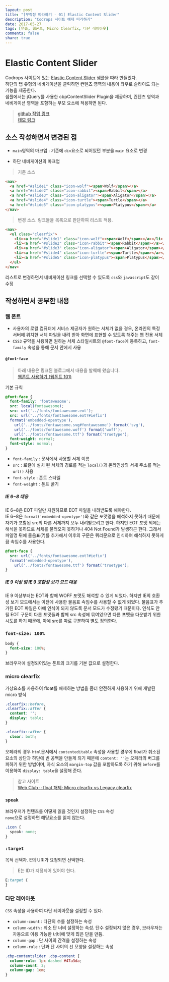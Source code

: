 ```yaml
---
layout: post
title: "[무작정 따라하기 - 01] Elastic Content Slider"
description: "Codrops 사이트 예제 따라하기"
date: 2017-05-27
tags: [연습, 웹폰트, Micro Clearfix, 다단 레이아웃]
comments: false
share: true
---
```


# Elastic Content Slider  

Codrops 사이트에 있는 [Elastic Content Slider](https://tympanus.net/codrops/2013/02/26/elastic-content-slider/) 샘플을 따라 만들었다.  
하단의 탭 유형의 네비게이션을 클릭하면 컨텐츠 영역의 내용이 좌우로 슬라이드 되는 기능을 제공한다.  
샘플에서는 jQuery를 사용한 cbpContentSlider Plugin을 제공하며, 컨텐츠 영역과 네비게이션 영역을 포함하는 부모 요소에 적용하면 된다.  

> [github 작업 링크](https://github.com/taekbari/SideProject/tree/master/01_Elastic_Content_Slider/index.html)  
> [데모 링크](https://taekbari.github.io/SideProject/01_Elastic_Content_Slider/)  

## 소스 작성하면서 변경된 점  

* `main`영역의 마크업 : 기존에 `div`요소로 되어있던 부분을 `main` 요소로 변경  

* 하단 네비게이션의 마크업  

> 기존 소스  

```html  
<nav>
  <a href="#slide1" class="icon-wolf"><span>Wolf</span></a>
  <a href="#slide2" class="icon-rabbit"><span>Rabbit</span></a>
  <a href="#slide3" class="icon-aligator"><span>Aligator</span></a>
  <a href="#slide4" class="icon-turtle"><span>Turtle</span></a>
  <a href="#slide5" class="icon-platypus"><span>Platypus</span></a>
</nav>
```  

> 변경 소스. 링크들을 목록으로 판단하여 리스트 적용.  

```html  
<nav>
  <ul class="clearfix">
    <li><a href="#slide1" class="icon-wolf"><span>Wolf</span></a></li>
    <li><a href="#slide2" class="icon-rabbit"><span>Rabbit</span></a></li>
    <li><a href="#slide3" class="icon-aligator"><span>Aligator</span></a></li>
    <li><a href="#slide4" class="icon-turtle"><span>Turtle</span></a></li>
    <li><a href="#slide5" class="icon-platypus"><span>Platypus</span></a></li>
  </ul>
</nav>
```  
리스트로 변경하면서 네비게이션 링크를 선택할 수 있도록 `css`와 `javascript`도 같이 수정

## 작성하면서 공부한 내용  

### 웹 폰트  

* 사용자의 로컬 컴퓨터에 서비스 제공자가 원하는 서체가 없을 경우, 온라인의 특정 서버에 위치한 서체 파일을 내려 받아 화면에 표현할 수 있도록 해주는 웹 전용 서체  
* `CSS3` 규약을 사용하면 원하는 서체 스타일시트의 `@font-face`에 등록하고, `font-family` 속성을 통해 문서 안에서 사용  

#### `@font-face`  

> 아래 내용은 링크된 블로그에서 내용을 발췌해 왔습니다.  
> [웹폰트 사용하기 (웹폰트 101)](http://wit.nts-corp.com/2017/02/13/4258)  

기본 규칙  
```css  
@font-face {
  font-family: 'fontawesome';
  src: local(fontawesome);
  src: url('../fonts/fontawesome.eot');
  src: url('../fonts/fontawesome.eot?#iefix')
  format('embedded-opentype'),
    url('../fonts/fontawesome.svg#fontawesome') format('svg'),
    url('../fonts/fontawesome.woff') format('woff'),
    url('../fonts/fontawesome.ttf') format('truetype');
  font-weight: normal;
  font-style: normal;
}
```  

* `font-family` : 문서에서 사용할 서체 이름  
* `src` : 로컬에 설치 된 서체의 경로를 적는 `local()`과 온라인상의 서체 주소를 적는 `url()` 사용  
* `font-style` : 폰트 스타일  
* `font-weight` : 폰트 굵기  

##### IE 6~8 대응  

IE 6\~8은 EOT 파일만 지원하므로 EOT 파일을 내려받도록 해야한다.  
IE 6\~8은 `format('embedded-opentype')`와 같은 포맷명을 해석하지 못하기 때문에 자기가 포함된 src의 다른 서체까지 모두 내려받으려고 한다. 하지만 EOT 포맷 외에는 해석을 못하므로 서체를 불러오지 못하거나 404 Not Found가 발생하곤 한다. 그래서 파일명 뒤에 물음표(?)를 추가해서 이후의 구문은 쿼리문으로 인식하여 해석하지 못하게끔 속임수를 사용한다.  

```css  
@font-face {
  src: url('../fonts/fontawesome.eot?#iefix')
  format('embedded-opentype'),
    url('../fonts/fontawesome.ttf') format('truetype');
}
```  

##### IE 9 이상 및 IE 9 호환성 보기 모드 대응  

IE 9 이상부터는 EOT와 함께 WOFF 포맷도 해석할 수 있게 되었다. 하지만 IE의 호환성 보기 모드에서는 이전에 사용한 물음표 속임수를 사용할 수 없게 되었다. 물음표가 추가된 EOT 파일은 아예 인식이 되지 않도록 문서 모드가 수정됐기 때문이다. 인식도 안될 EOT 구문이 다른 포맷들과 함께 src 속성에 묶여있으면 다른 포맷을 다운받기 위한 시도를 하기 때문에, 아예 src를 따로 구분하여 별도 정의한다.  

### `font-size: 100%`  

```css  
body {
  font-size: 100%;
}
```  
브라우저에 설정되어있는 폰트의 크기를 기본 값으로 설정한다.  

### micro clearfix  

가상요소를 사용하여 float를 해제하는 방법을 좀더 안전하게 사용하기 위해 개발된 micro 방식  

```css  
.clearfix::before,
.clearfix::after {
  content: '';
  display: table;
}

.clearfix::after {
  clear: both;
}
```  
오페라의 경우 `html`문서에서 `contenteditable` 속성을 사용할 경우에 float가 취소된 요소의 상단과 하단에 빈 공백을 만들게 되기 때문에 `content: ''`는 오페라의 버그를 피하기 위한 방법이며, 자식 요소의 `margin-top` 값을 포함하도록 하기 위해 `before`를 이용하여 `display: table`을 설정해 준다.  

> 참고 사이트  
> [Web Club :: float 해제: Micro clearfix vs Legacy clearfix](http://webclub.tistory.com/183)  

### `speak`  

브라우저가 컨텐츠를 어떻게 읽을 것인지 설정하는 `CSS` 속성  
`none`으로 설정하면 해당요소를 읽지 않는다.  
```css
.icon {
  speak: none;
}
```

### `:target`  

목적 선택자. E의 URI가 요청되면 선택한다.  
> E는 ID가 지정되어 있어야 한다.  

```css  
E:target {
}
```

### 다단 레이아웃  

`CSS` 속성을 사용하여 다단 레이아웃을 설정할 수 있다.  

* `column-count` : 다단의 수를 설정하는 속성  
* `column-width` : 최소 단 너비 설정하는 속성. 단수 설정되지 않은 경우, 브라우저는 자동으로 이용 가능한 너비에 맞게 많은 단을 만듬.    
* `column-gap` : 단 사이의 간격을 설정하는 속성  
* `column-rule` : 단과 단 사이의 선 모양을 설정하는 속성  

```css
.cbp-contentslider .cbp-content {
  column-rule: 1px dashed #47a3da;
  column-count: 2;
  column-gap: 1em;
}
```  
